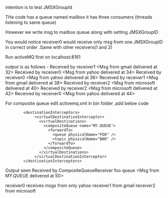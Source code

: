 intention is to test JMSXGroupId

THe code has a queue named mailbox
it has three consumers (threads listening to same queue)

However we write msg to mailbox queue along with setting JMSXGroupID

You would notice
receiver0 would receive only msg from one JMSXGroupID in correct order .Same with other receivers(1 and 2)

Run activeMQ first on localhost:8161

 output is as follows -
Received by receiver1 <Msg from gmail delivered at 32>
Received by receiver0  <Msg from yahoo delivered at 34>
Received by receiver0  <Msg from yahoo delivered at 36>
Received by receiver1 <Msg from gmail delivered at 38>
Received by receiver2 <Msg from microsoft delivered at 40>
Received by receiver2 <Msg from microsoft delivered at 42>
Received by receiver0  <Msg from yahoo delivered at 44>


For composite queue edit activemq.xml in bin folder ,add below code

			<destinationInterceptors>
				 <virtualDestinationInterceptor>
				   <virtualDestinations>
					 <compositeQueue name="MY.QUEUE">
					   <forwardTo>
						 <queue physicalName="FOO" />
						 <topic physicalName="BAR" />
					   </forwardTo>
					 </compositeQueue>
				   </virtualDestinations>
				 </virtualDestinationInterceptor>
			</destinationInterceptors>

Output seen
Received by CompositeQueueReceiver foo queue  <Msg from MY.QUEUE delivered at 50>


receiver0 receives msgs from only yahoo
receiver1 from gmail
receiver2 from microsoft